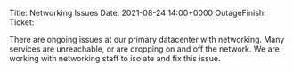 Title: Networking Issues
Date: 2021-08-24 14:00+0000
OutageFinish: 
Ticket: 

There are ongoing issues at our primary datacenter with networking. Many services are unreachable, or are dropping on and off the network. We are working with networking staff to isolate and fix this issue. 

